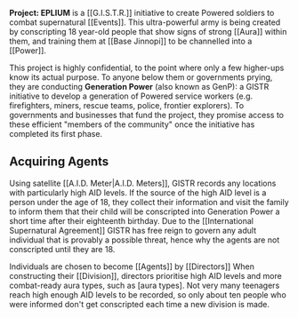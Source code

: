 **Project: EPLIUM** is a [[G.I.S.T.R.]] initiative to create Powered soldiers to combat supernatural [[Events]]. This ultra-powerful army is being created by conscripting 18 year-old people that show signs of strong [[Aura]] within them, and training them at [[Base Jinnopi]] to be channelled into a [[Power]].

This project is highly confidential, to the point where only a few higher-ups know its actual purpose. To anyone below them or governments prying, they are conducting **Generation Power** (also known as GenP): a GISTR initiative to develop a generation of Powered service workers (e.g. firefighters, miners, rescue teams, police, frontier explorers). To governments and businesses that fund the project, they promise access to these efficient "members of the community" once the initiative has completed its first phase.
## Acquiring Agents
Using satellite [[A.I.D. Meter|A.I.D. Meters]], GISTR records any locations with particularly high AID levels. If the source of the high AID level is a person under the age of 18, they collect their information and visit the family to inform them that their child will be conscripted into Generation Power a short time after their eighteenth birthday. Due to the [[International Supernatural Agreement]] GISTR has free reign to govern any adult individual that is provably a possible threat, hence why the agents are not conscripted until they are 18.

Individuals are chosen to become [[Agents]] by [[Directors]] When constructing their [[Division]], directors prioritise high AID levels and more combat-ready aura types, such as [aura types]. Not very many teenagers reach high enough AID levels to be recorded, so only about ten people who were informed don't get conscripted each time a new division is made.